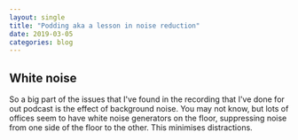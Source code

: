 ```yaml
---
layout: single
title: "Podding aka a lesson in noise reduction"
date: 2019-03-05
categories: blog
---
```


## White noise

So a big part of the issues that I've found in the recording that I've done for out podcast is the effect of background noise. You may not know, but lots of offices seem to have white noise generators on the floor, suppressing noise from one side of the floor to the other. This minimises distractions.
